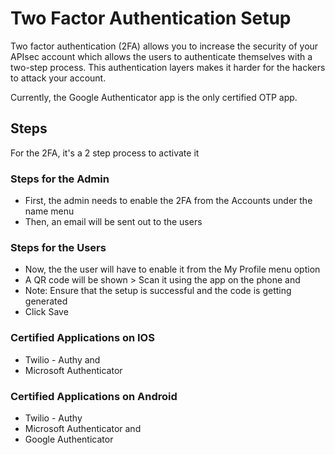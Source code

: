 # Two Factor Authentication Setup

Two factor authentication (2FA) allows you to increase the security of your APIsec account which allows the users to authenticate themselves with a two-step process.  This authentication layers makes it harder for the hackers to attack your account.

Currently, the Google Authenticator app is the only certified OTP app.

## Steps

For the 2FA, it's a 2 step process to activate it

### Steps for the Admin
- First, the admin needs to enable the 2FA from the Accounts under the name menu
- Then, an email will be sent out to the users

### Steps for the Users
- Now, the the user will have to enable it from the My Profile menu option 
- A QR code will be shown > Scan it using the app on the phone and 
- Note: Ensure that the setup is successful and the code is getting generated
- Click Save

### Certified Applications on IOS
- Twilio - Authy and
- Microsoft Authenticator

### Certified Applications on Android
- Twilio - Authy
- Microsoft Authenticator and
- Google Authenticator
